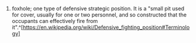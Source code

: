 1. foxhole; one type of defensive strategic position. It is a "small pit used for cover, usually for one or two personnel, and so constructed that the occupants can effectively fire from it".^[https://en.wikipedia.org/wiki/Defensive_fighting_position#Terminology]